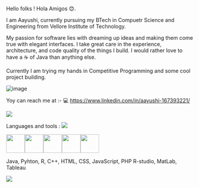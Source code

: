 Hello folks ! Hola Amigos 😊. 
  
  
  I am Aayushi, currently pursuing my BTech in Compuetr Science and Engineering from Vellore Institute of Technology.
 
  My passion for software lies with dreaming up ideas and making them come true with elegant interfaces. 
  I take great care in the experience, architecture, and code quality of the things I build.
  I would rather love to have a ☕ of Java than anything else.
  
Currently I am trying my hands in Competitive Programming and some cool project building.

![image](https://github.com/Aayushi2412/Aayushi2412/assets/106343054/e04ff285-701d-4374-bc5b-fbf90708eb02)

Yoy can reach me at :- 
💻 https://www.linkedin.com/in/aayushi-167393221/



<img src="https://github-readme-stats.vercel.app/api?username=aayushi2412&show_icons=true"/>



Languages and tools :
<img src="https://github-readme-stats.vercel.app/api/top-langs?username=aayushi2412"/>

<img height=50 src="https://cdn.jsdelivr.net/gh/devicons/devicon/icons/python/python-original.svg"/><img height=50 src="https://cdn.jsdelivr.net/gh/devicons/devicon/icons/java/java-original.svg"/><img height=50 
src="https://cdn.jsdelivr.net/gh/devicons/devicon@v2.15.1/devicon.min.css"/><img height=50
src="https://cdn.jsdelivr.net/gh/devicons/devicon/icons/r/r-original.svg"/><img height=50                                                                         
src="https://cdn.jsdelivr.net/gh/devicons/devicon/icons/canva/canva-original.svg"/>                                                                              
              
Java, Pyhton, R, C++, HTML, CSS, JavaScript, PHP
R-studio, MatLab, Tableau

<img src="https://github-readme-streak-stats.herokuapp.com/?user=aayushi2412"/>

